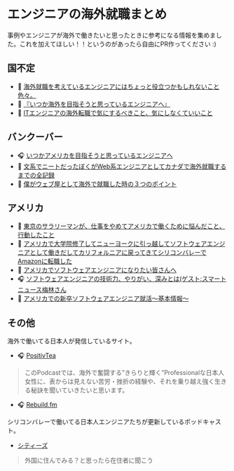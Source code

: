 # エンジニアの海外就職まとめ
事例やエンジニアが海外で働きたいと思ったときに参考になる情報を集めました。これを加えてほしい！！というのがあったら自由にPR作ってください :)

## 国不定
* 📝 [海外就職を考えているエンジニアにはちょっと役立つかもしれないこと色々。](https://note.com/y_ukyk/n/n248c1d2e79c2)
* 📝 [『いつか海外を目指そうと思っているエンジニアへ』](https://www.kohei.dev/posts/for-engineers-who-have-overseas-ambition?hl=ja-JP)
* 📝  [ITエンジニアの海外転職で気にするべきこと、気にしなくていいこと](https://jabba.cloud/20161024232812)

## バンクーバー

* 🎧 [いつかアメリカを目指そうと思っているエンジニア‪へ‬](https://podcasts.apple.com/ca/podcast/17-%E3%81%84%E3%81%A4%E3%81%8B%E3%82%A2%E3%83%A1%E3%83%AA%E3%82%AB%E3%82%92%E7%9B%AE%E6%8C%87%E3%81%9D%E3%81%86%E3%81%A8%E6%80%9D%E3%81%A3%E3%81%A6%E3%81%84%E3%82%8B%E3%82%A8%E3%83%B3%E3%82%B8%E3%83%8B%E3%82%A2%E3%81%B8/id1536529228?i=1000515900049)
* 📝 [文系でニートだったぼくがWeb系エンジニアとしてカナダで海外就職するまでの全記録](http://cevicherohack.com/story-of-web-developer-working-abroad/)
* 📝 [僕がウェブ屋として海外で就職した時の３つのポイント](https://webdev-bodymake.com/3tips-for-getting-web-dev-job/)

## アメリカ

* 📝 [東京のサラリーマンが、仕事をやめてアメリカで働くために悩んだこと、行動したこと](https://note.com/tatsuya_nanjo/n/n8edb2d4eb60b)
* 📝 [アメリカで大学院修了してニューヨークに引っ越してソフトウェアエンジニアとして働きだしてカリフォルニアに戻ってきてシリコンバレーでAmazonに転職した](https://katryo.hatenablog.com/entry/2021/02/11/145819)
* 📝 [アメリカでソフトウェアエンジニアになりたい皆さんへ](http://fushiroyama.hatenablog.com/entry/2021/01/29/063144)
* 🎧 [ソフトウェアエンジニアの技術力、やりがい、深みとは(ゲスト:スマートニュース梅林さん ](https://anchor.fm/todayilearnedfm/episodes/17-eqvf2l)
* 📝 [アメリカでの新卒ソフトウェアエンジニア就活〜基本情報〜](https://note.com/technologynote/n/nd107ae288312)

## その他
海外で働いてる日本人が発信しているサイト。

* 🎧 [PositivTea](https://positivitea-secrets.us/)

> このPodcastでは、海外で奮闘する”きらりと輝く”Professionalな日本人女性に、表からは見えない苦労・挫折の経験や、それを乗り越え強く生きる秘訣を聞いていきたいと思います。

* 🎧 [Rebuild.fm](https://rebuild.fm/)

シリコンバレーで働いてる日本人エンジニアたちが更新しているポッドキャスト。

* [シティーズ](https://www.cityz.jp)

> 外国に住んでみる？と思ったら在住者に聞こう

